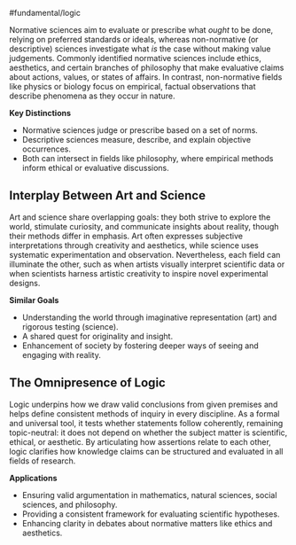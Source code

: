 #fundamental/logic 

Normative sciences aim to evaluate or prescribe what *ought* to be done, relying on preferred standards or ideals, whereas non-normative (or descriptive) sciences investigate what *is* the case without making value judgements. Commonly identified normative sciences include ethics, aesthetics, and certain branches of philosophy that make evaluative claims about actions, values, or states of affairs. In contrast, non-normative fields like physics or biology focus on empirical, factual observations that describe phenomena as they occur in nature.

**Key Distinctions**  
- Normative sciences judge or prescribe based on a set of norms.  
- Descriptive sciences measure, describe, and explain objective occurrences.  
- Both can intersect in fields like philosophy, where empirical methods inform ethical or evaluative discussions.

## Interplay Between Art and Science

Art and science share overlapping goals: they both strive to explore the world, stimulate curiosity, and communicate insights about reality, though their methods differ in emphasis. Art often expresses subjective interpretations through creativity and aesthetics, while science uses systematic experimentation and observation. Nevertheless, each field can illuminate the other, such as when artists visually interpret scientific data or when scientists harness artistic creativity to inspire novel experimental designs.

**Similar Goals**  
- Understanding the world through imaginative representation (art) and rigorous testing (science).  
- A shared quest for originality and insight.  
- Enhancement of society by fostering deeper ways of seeing and engaging with reality.

## The Omnipresence of Logic

Logic underpins how we draw valid conclusions from given premises and helps define consistent methods of inquiry in every discipline. As a formal and universal tool, it tests whether statements follow coherently, remaining topic-neutral: it does not depend on whether the subject matter is scientific, ethical, or aesthetic. By articulating how assertions relate to each other, logic clarifies how knowledge claims can be structured and evaluated in all fields of research.

**Applications**  
- Ensuring valid argumentation in mathematics, natural sciences, social sciences, and philosophy.  
- Providing a consistent framework for evaluating scientific hypotheses.  
- Enhancing clarity in debates about normative matters like ethics and aesthetics.